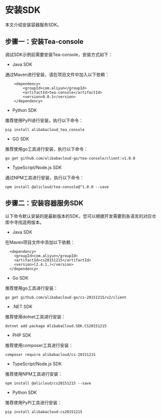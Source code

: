# 安装SDK

本文介绍安装容器服务SDK。

## 步骤一：安装Tea-console

调试SDK示例前需要安装Tea-console，安装方式如下：

-   Java SDK

通过Maven进行安装，请在项目文件中加入以下依赖：

```
	<dependency>
  		<groupId>com.aliyun</groupId>
  		<artifactId>tea-console</artifactId>
  		<version>0.0.1</version>
	</dependency>
```

-   Python SDK

推荐使用PyPI进行安装，执行以下命令：

```
pip install alibabacloud_tea_console
```

-   GO SDK

推荐使用go工具进行安装，执行以下命令：

```
go get github.com/alibabacloud-go/tea-console/client:v1.0.0
```

-   TypeScript/Node.js SDK

通过NPM工具进行安装，执行以下命令：

```
npm install @alicloud/tea-console@^1.0.0 --save
```

## 步骤二：安装容器服务SDK

以下命令默认安装的是最新版本的SDK，您可以根据开发需要到各语言的对应仓库中寻找适用版本。

-   Java SDK

在Maven项目文件中添加以下依赖：

```
  <dependency>
    <groupId>com.aliyun</groupId>
    <artifactId>cs20151215</artifactId>
    <version>[2.4.1,)</version>
  </dependency>
```

-   Go SDK

推荐使用go工具进行安装：

```
go get github.com/alibabacloud-go/cs-20151215/v2/client
```

-   .NET SDK

推荐使用dotnet工具进行安装：

```
dotnet add package AlibabaCloud.SDK.CS20151215
```

-   PHP SDK

推荐使用composer工具进行安装：

```
composer require alibabacloud/cs-20151215
```

-   TypeScript/Node.js SDK

推荐使用NPM工具进行安装：

```
npm install @alicloud/cs20151215 --save
```

-   Python SDK

推荐使用PyPI工具进行安装：

```
pip install alibabacloud-cs20151215
```

